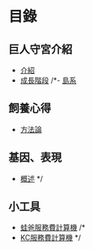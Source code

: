 # 目錄

## 巨人守宮介紹
- [介紹](README.md)
- [成長階段](growth_phase.md)
/*- [島系](islands.md)

## 飼養心得
- [方法論](methodology.md)


## 基因、表現
- [概述](intro.md)
*/
## 小工具
- [蛙爸服務費計算機](tools/waba.md)
/*
- [KC服務費計算機](tools/kc.md)
*/
